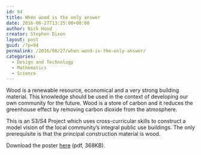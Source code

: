 ```yaml
---
id: 94
title: When wood is the only answer
date: 2016-06-27T13:25:00+00:00
author: Nick Hood
creator: Stephen Dixon
layout: post
guid: /?p=94
permalink: /2016/06/27/when-wood-is-the-only-answer/
categories:
  - Design and Technology
  - Mathematics
  - Science
---
```

Wood is a renewable resource, economical and a very strong building material. This knowledge should be used in the context of developing our own community for the future. Wood is a store of carbon and it reduces the greenhouse effect by removing carbon dioxide from the atmosphere.

This is an S3/S4 Project which uses cross-curricular skills to construct a model vision of the local community’s integral public use buildings. The only prerequisite is that the principal construction material is wood.

Download the poster <a href="/files/2016/06/STEM-Poster-stephen-Dixon.pdf">here</a> (pdf, 368KB).
